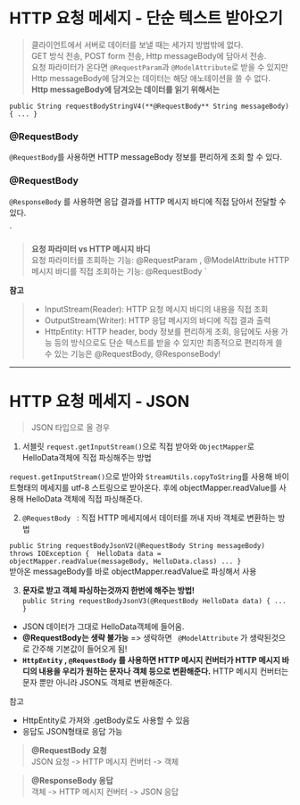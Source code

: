 # HTTP 요청 메세지 - 단순 텍스트 받아오기

> 클라이언트에서 서버로 데이터를 보낼 때는 세가지 방법밖에 없다.   
> GET 방식 전송, POST form 전송, Http messageBody에 담아서 전송.   
> 요청 파라미터가 온다면 `@RequestParam`과 `@ModelAttribute`로 받을 수 있지만 Http messageBody에 담겨오는 데이터는 해당 애노테이션을 쓸 수 없다.   
> **Http messageBody에 담겨오는 데이터를 읽기 위해서는**   

`public String requestBodyStringV4(**@RequestBody** String messageBody) { ... }`

### @RequestBody ###
`@RequestBody`를 사용하면 HTTP messageBody 정보를 편리하게 조회 할 수 있다.

### @RequestBody ###
`@ResponseBody` 를 사용하면 응답 결과를 HTTP 메시지 바디에 직접 담아서 전달할 수 있다.

`
> **요청 파라미터 vs HTTP 메시지 바디**  
> 요청 파라미터를 조회하는 기능: @RequestParam , @ModelAttribute 
> HTTP 메시지 바디를 직접 조회하는 기능: @RequestBody 
`



**참고**
> * InputStream(Reader): HTTP 요청 메시지 바디의 내용을 직접 조회
> * OutputStream(Writer): HTTP 응답 메시지의 바디에 직접 결과 출력
> * HttpEntity: HTTP header, body 정보를 편리하게 조회, 응답에도 사용 가능
등의 방식으로도 단순 텍스트를 받을 수 있지만 최종적으로 편리하게 쓸 수 있는 기능은 @RequestBody, @ResponseBody!


---------------------------------------------------------------------

# HTTP 요청 메세지 - JSON

> JSON 타입으로 올 경우

1) 서블릿 `request.getInputStream()`으로 직접 받아와 `ObjectMapper`로 HelloData객체에 직접 파싱해주는 방법 

  `request.getInputStream()`으로 받아와 `StreamUtils.copyToString`를 사용해 바이트형태의 메세지를 utf-8 스트링으로 받아온다. 후에 objectMapper.readValue를 사용해 HelloData 객체에 직접 파싱해준다. 
  
  
2) `@RequestBody ` : 직접 HTTP 메세지에서 데이터를 꺼내 자바 객체로 변환하는 방법


`
public String requestBodyJsonV2(@RequestBody String messageBody) throws
IOException { 
  HelloData data = objectMapper.readValue(messageBody, HelloData.class)
  ...
}
`   
받아온 messageBody를 바로 objectMapper.readValue로 파싱해서 사용

3)  **문자로 받고 객체 파싱하는것까지 한번에 해주는 방법!**   
   `
   public String requestBodyJsonV3(@RequestBody HelloData data) { ... }
   `
   * JSON 데이터가 그대로 HelloData객체에 들어옴.
   * **@RequestBody는 생략 불가능** => 생락하면 ` @ModelAttribute` 가 생략된것으로 간주해 기본값이 들어오게 됨!
   * **`HttpEntity` , `@RequestBody` 를 사용하면 HTTP 메시지 컨버터가 HTTP 메시지 바디의 내용을 우리가 원하는 문자나 객체 등으로 변환해준다.** HTTP 메시지 컨버터는 문자 뿐만 아니라 JSON도 객체로 변환해준다.


참고
* HttpEntity로 가져와 .getBody로도 사용할 수 있음
* 응답도 JSON형태로 응답 가능

> **@RequestBody 요청**   
> JSON 요청 -> HTTP 메시지 컨버터 -> 객체    

> **@ResponseBody 응답**    
> 객체 -> HTTP 메시지 컨버터 -> JSON 응답   

